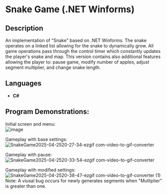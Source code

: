 <h1>Snake Game (.NET Winforms)</h1>

<h2>Description</h2>
An implementation of "Snake" based on .NET Winforms. The snake operates on a linked list allowing for the snake to dynamically grow. All game operations pass through the control timer which constantly updates the player's snake and map. This version contains also additional features allowing the player to: pause game, modify number of apples, adjust segment multiplier, and change snake length. 
<br/>

<h2>Languages</h2>

- <b>C#</b> 

<h2>Program Demonstrations:</h2>

Initial screen and menu:
<br />
![image](https://github.com/user-attachments/assets/b3e2cdf0-bf94-4761-bed2-33bd4a2a0969)
<br />

Gameplay with base settings:
<br />
![SnakeGame2025-04-2520-27-34-ezgif com-video-to-gif-converter](https://github.com/user-attachments/assets/4d490553-0ad8-414a-84e9-ff67033ee4ae)
<br />

Gameplay with pause:
<br />
![SnakeGame2025-04-2520-33-54-ezgif com-video-to-gif-converter](https://github.com/user-attachments/assets/1850bc83-1bea-4a0b-ab80-58c5c7e8ae1e)
<br />

Gameplay with modified settings:
<br />
![SnakeGame2025-04-2520-38-47-ezgif com-video-to-gif-converter (1)](https://github.com/user-attachments/assets/44f9a3d9-b450-491b-a69c-e6deaaef4516)
<br />
Note: A viusal bug occurs for newly generates segments when "Mulitplier" is greater than one.

<!--
 ```diff
- text in red
+ text in green
! text in orange
# text in gray
@@ text in purple (and bold)@@
```
--!>
